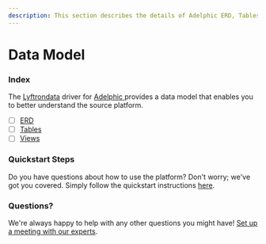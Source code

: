 ```yaml
---
description: This section describes the details of Adelphic ERD, Tables, and Views.
---
```


# Data Model

### Index

The  [Lyftrondata](https://www.lyftrondata.com/) driver for [Adelphic](https://www.lyftrondata.com/integration/adelphic/)[ ](https://www.lyftrondata.com/integration/adelphic/)provides a data model that enables you to better understand the source platform.

* [ ] [ERD](../../../marketing-analytics/adelphic/data-model/erd.md)
* [ ] [Tables](../../../marketing-analytics/adelphic/data-model/tables.md)
* [ ] [Views](../../../marketing-analytics/adelphic/data-model/views.md)

### Quickstart Steps

Do you have questions about how to use the platform? Don't worry; we've got you covered. Simply follow the quickstart instructions [here](../../../../quickstart-steps.md).

### Questions? <a href="#questions" id="questions"></a>

We're always happy to help with any other questions you might have! [Set up a meeting with our experts](https://www.lyftrondata.com/book-a-meeting/).

